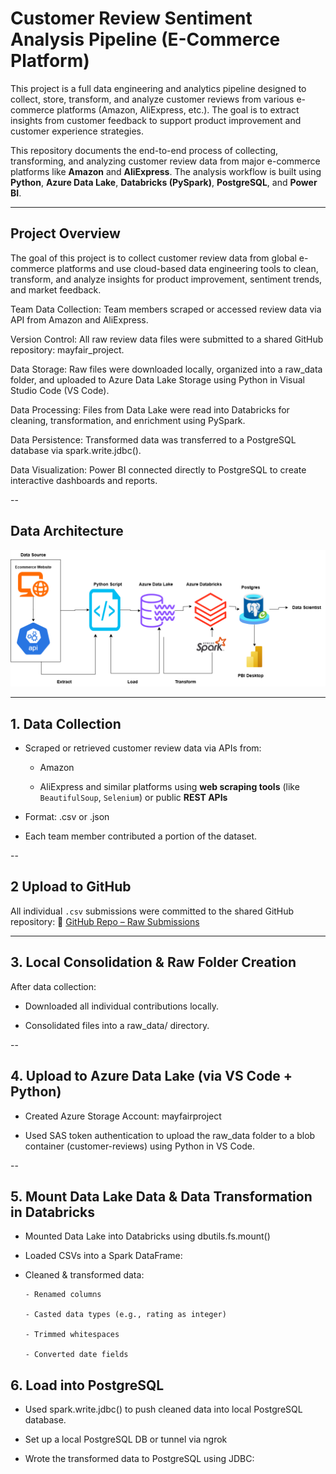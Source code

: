 # Customer Review Sentiment Analysis Pipeline (E-Commerce Platform)

This project is a full data engineering and analytics pipeline designed to collect, store, transform, and analyze customer reviews from various e-commerce platforms (Amazon, AliExpress, etc.). The goal is to extract insights from customer feedback to support product improvement and customer experience strategies.

This repository documents the end-to-end process of collecting, transforming, and analyzing customer review data from major e-commerce platforms like **Amazon** and **AliExpress**. The analysis workflow is built using **Python**, **Azure Data Lake**, **Databricks (PySpark)**, **PostgreSQL**, and **Power BI**.

---

## Project Overview

The goal of this project is to collect customer review data from global e-commerce platforms and use cloud-based data engineering tools to clean, transform, and analyze insights for product improvement, sentiment trends, and market feedback.

Team Data Collection: Team members scraped or accessed review data via API from Amazon and AliExpress.

Version Control: All raw review data files were submitted to a shared GitHub repository: mayfair_project.

Data Storage: Raw files were downloaded locally, organized into a raw_data folder, and uploaded to Azure Data Lake Storage using Python in Visual Studio Code (VS Code).

Data Processing: Files from Data Lake were read into Databricks for cleaning, transformation, and enrichment using PySpark.

Data Persistence: Transformed data was transferred to a PostgreSQL database via spark.write.jdbc().

Data Visualization: Power BI connected directly to PostgreSQL to create interactive dashboards and reports.

--

## Data Architecture

![Data Architecture](https://github.com/adetonayusuf/mayfairecommers/blob/main/Mayfare%20Data%20Architecture.drawio.png)


---

## 1. Data Collection

- Scraped or retrieved customer review data via APIs from:

    - Amazon

    - AliExpress and similar platforms using **web scraping tools** (like `BeautifulSoup`, `Selenium`) or public **REST APIs**

- Format: .csv or .json

- Each team member contributed a portion of the dataset.

--

## 2 Upload to GitHub

All individual `.csv` submissions were committed to the shared GitHub repository:
🔗 [GitHub Repo – Raw Submissions](https://github.com/amdari-mayfair/mayfair_project)

---

## 3. Local Consolidation & Raw Folder Creation

After data collection:
- Downloaded all individual contributions locally.

- Consolidated files into a raw_data/ directory.

--

## 4. Upload to Azure Data Lake (via VS Code + Python)

- Created Azure Storage Account: mayfairproject

- Used SAS token authentication to upload the raw_data folder to a blob container (customer-reviews) using Python in VS Code.

--

## 5. Mount Data Lake Data &  Data Transformation in Databricks

- Mounted Data Lake into Databricks using dbutils.fs.mount()

- Loaded CSVs into a Spark DataFrame:

- Cleaned & transformed data:

      - Renamed columns

      - Casted data types (e.g., rating as integer)

      - Trimmed whitespaces

      - Converted date fields

## 6.  Load into PostgreSQL

- Used spark.write.jdbc() to push cleaned data into local PostgreSQL database.
  
- Set up a local PostgreSQL DB or tunnel via ngrok

- Wrote the transformed data to PostgreSQL using JDBC:

